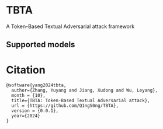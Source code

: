 # TBTA
A Token-Based Textual Adversarial attack framework


## Supported models


# Citation

```Citation
@software{yang2024tbta,
  author={Zhang, Yuyang and Jiang, Xudong and Wu, Leyang},
  month = {10},
  title={TBTA: Token-Based Textual Adversarial attack},
  url = {https://github.com/Q1ngS0ng/TBTA},
  version = {0.0.1},
  year={2024}
}
```
